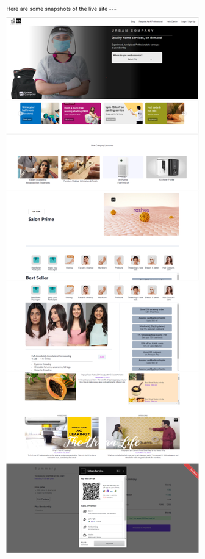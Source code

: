 








Here are some snapshots of the live site --- 

<img src="./snapshots/Screenshot1.png" />
<img src="./snapshots/Screenshot2.png" />
<img src="./snapshots/Screenshot3.png" />
<img src="./snapshots/Screenshot4.png" />
<img src="./snapshots/Screenshot6.png" />
<img src="./snapshots/Screenshot5.png" />
